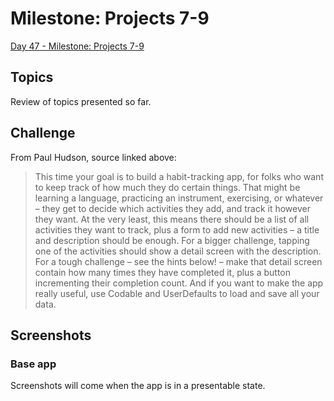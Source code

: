 #  Milestone: Projects 7-9

[Day 47 - Milestone: Projects 7-9](https://www.hackingwithswift.com/100/swiftui/47)

## Topics

Review of topics presented so far.

## Challenge

From Paul Hudson, source linked above:

> This time your goal is to build a habit-tracking app, for folks who want to keep track of how much they do certain things. That might be learning a language, practicing an instrument, exercising, or whatever – they get to decide which activities they add, and track it however they want.
> At the very least, this means there should be a list of all activities they want to track, plus a form to add new activities – a title and description should be enough.
> For a bigger challenge, tapping one of the activities should show a detail screen with the description. For a tough challenge – see the hints below! – make that detail screen contain how many times they have completed it, plus a button incrementing their completion count.
> And if you want to make the app really useful, use Codable and UserDefaults to load and save all your data.

## Screenshots

### Base app

Screenshots will come when the app is in a presentable state.

<!--<p float="left">-->
<!--    <img src="screenshots/multiplicationtables01.png" alt="Multiplication Tables Picture 1" width="341">-->
<!--    <img src="screenshots/multiplicationtables02.png" alt="Multiplication Tables Picture 2" width="341">-->
<!--</p>-->
